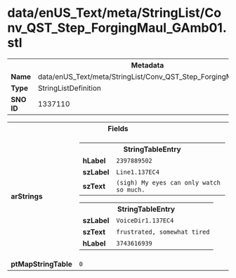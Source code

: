 <h1>data/enUS_Text/meta/StringList/Conv_QST_Step_ForgingMaul_GAmb01.stl</h1><table><tr><th colspan="100%">Metadata</th></tr><tr><td><b>Name</b></td><td>data/enUS_Text/meta/StringList/Conv_QST_Step_ForgingMaul_GAmb01.stl</td></tr><tr><td><b>Type</b></td><td>StringListDefinition</td></tr><tr><td><b>SNO ID</b></td><td>1337110</td></tr></table>

<table><tr><th colspan="100%">Fields</th></tr><tr><td><b>arStrings</b></td><td><table><tr><th colspan="100%">StringTableEntry</th></tr><tr><td><b>hLabel</b></td><td><code>2397889502</code></td></tr><tr><td><b>szLabel</b></td><td><code>Line1.137EC4</code></td></tr><tr><td><b>szText</b></td><td><code>(sigh) My eyes can only watch so much.</code></td></tr></table>


<table><tr><th colspan="100%">StringTableEntry</th></tr><tr><td><b>szLabel</b></td><td><code>VoiceDir1.137EC4</code></td></tr><tr><td><b>szText</b></td><td><code>frustrated, somewhat tired</code></td></tr><tr><td><b>hLabel</b></td><td><code>3743616939</code></td></tr></table>


</td></tr><tr><td><b>ptMapStringTable</b></td><td><code>0</code></td></tr></table>

